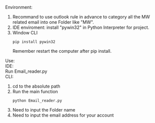 Environment:
1. Recommand to use outlook rule in advance to category all the MW related email into one Folder like "MW".
2. IDE enviroment: install "pywin32" in Python Interpreter for project.
3. Window CLI
   ```
   pip install pywin32
   ```
   Remember restart the computer after pip install.

Use:\
IDE:\
Run Email_reader.py\
CLI:
1. cd to the absolute path
2. Run the main function
   ```
   python Email_reader.py
   ```
3. Need to input the Folder name
4. Need to input the email address for your account

